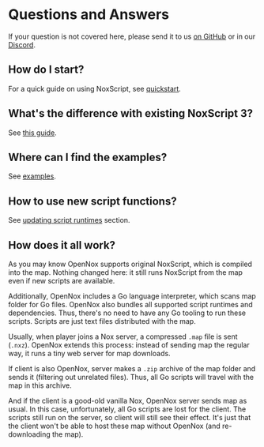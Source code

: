 # Questions and Answers

If your question is not covered here, please send it to us [on GitHub](https://github.com/opennox/noxscript/discussions/new?category=q-a)
or in our [Discord](https://discord.gg/HgDUeXhAyW).

## How do I start?

For a quick guide on using NoxScript, see [quickstart](./quickstart.md).

## What's the difference with existing NoxScript 3?

See [this guide](./ns3_to_go.md).

## Where can I find the examples?

See [examples](../examples).

## How to use new script functions?

See [updating script runtimes](./quickstart.md#updating-runtimes) section.

## How does it all work?

As you may know OpenNox supports original NoxScript, which is compiled into the map.
Nothing changed here: it still runs NoxScript from the map even if new scripts are available.

Additionally, OpenNox includes a Go language interpreter, which scans map folder for Go files.
OpenNox also bundles all supported script runtimes and dependencies. Thus, there's no need to have any Go tooling
to run these scripts. Scripts are just text files distributed with the map.

Usually, when player joins a Nox server, a compressed `.map` file is sent (`.nxz`).
OpenNox extends this process: instead of sending map the regular way, it runs a tiny web server for map downloads.

If client is also OpenNox, server makes a `.zip` archive of the map folder and sends it (filtering out unrelated files).
Thus, all Go scripts will travel with the map in this archive.

And if the client is a good-old vanilla Nox, OpenNox server sends map as usual. In this case, unfortunately,
all Go scripts are lost for the client. The scripts still run on the server, so client will still see their effect.
It's just that the client won't be able to host these map without OpenNox (and re-downloading the map).
